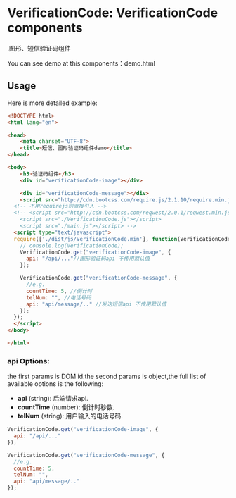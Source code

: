 # VerificationCode: VerificationCode components

.图形、短信验证码组件

You can see demo at this components：demo.html

## Usage

Here is more detailed example:

```html
<!DOCTYPE html>
<html lang="en">

<head>
	<meta charset="UTF-8">
	<title>短信、图形验证码组件demo</title>
</head>

<body>
	<h3>验证码组件</h3>
	<div id="verificationCode-image"></div>

	<div id="verificationCode-message"></div>
	<script src="http://cdn.bootcss.com/require.js/2.1.10/require.min.js" data-main="./main"></script>
  <!-- 不用requirejs则直接引入 -->
  <!-- <script src="http://cdn.bootcss.com/reqwest/2.0.1/reqwest.min.js"></script>
	<script src="./VerificationCode.js"></script>
	<script src="./main.js"></script> -->
  <script type="text/javascript">
  require(['./dist/js/VerificationCode.min'], function(VerificationCode) {
    // console.log(VerificationCode);
    VerificationCode.get("verificationCode-image", {
      api: "/api/..."//图形验证码api 不传用默认值
    });

    VerificationCode.get("verificationCode-message", {
      //e.g.
      countTime: 5, //倒计时
      telNum: "", //电话号码
      api: "api/message/.." //发送短信api 不传用默认值
    });
  });
  </script>
</body>

</html>
```
### api Options:

the first params is DOM id.the second params is object,the full list of available options is the following:

* **api** (string): 后端请求api.
* **countTime** (number): 倒计时秒数.
* **telNum** (string): 用户输入的电话号码.

```javascript
VerificationCode.get("verificationCode-image", {
  api: "/api/..."
});

VerificationCode.get("verificationCode-message", {
  //e.g.
  countTime: 5,
  telNum: "",
  api: "api/message/.."
});
```

